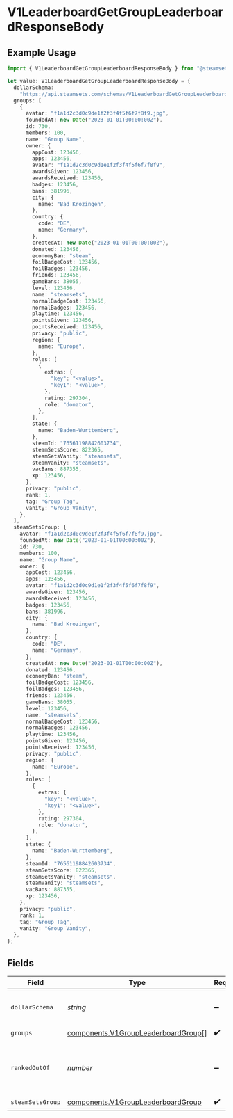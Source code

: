 # V1LeaderboardGetGroupLeaderboardResponseBody

## Example Usage

```typescript
import { V1LeaderboardGetGroupLeaderboardResponseBody } from "@steamsets/client-ts/models/components";

let value: V1LeaderboardGetGroupLeaderboardResponseBody = {
  dollarSchema:
    "https://api.steamsets.com/schemas/V1LeaderboardGetGroupLeaderboardResponseBody.json",
  groups: [
    {
      avatar: "f1a1d2c3d0c9de1f2f3f4f5f6f7f8f9.jpg",
      foundedAt: new Date("2023-01-01T00:00:00Z"),
      id: 730,
      members: 100,
      name: "Group Name",
      owner: {
        appCost: 123456,
        apps: 123456,
        avatar: "f1a1d2c3d0c9d1e1f2f3f4f5f6f7f8f9",
        awardsGiven: 123456,
        awardsReceived: 123456,
        badges: 123456,
        bans: 381996,
        city: {
          name: "Bad Krozingen",
        },
        country: {
          code: "DE",
          name: "Germany",
        },
        createdAt: new Date("2023-01-01T00:00:00Z"),
        donated: 123456,
        economyBan: "steam",
        foilBadgeCost: 123456,
        foilBadges: 123456,
        friends: 123456,
        gameBans: 38055,
        level: 123456,
        name: "steamsets",
        normalBadgeCost: 123456,
        normalBadges: 123456,
        playtime: 123456,
        pointsGiven: 123456,
        pointsReceived: 123456,
        privacy: "public",
        region: {
          name: "Europe",
        },
        roles: [
          {
            extras: {
              "key": "<value>",
              "key1": "<value>",
            },
            rating: 297304,
            role: "donator",
          },
        ],
        state: {
          name: "Baden-Wurttemberg",
        },
        steamId: "76561198842603734",
        steamSetsScore: 822365,
        steamSetsVanity: "steamsets",
        steamVanity: "steamsets",
        vacBans: 887355,
        xp: 123456,
      },
      privacy: "public",
      rank: 1,
      tag: "Group Tag",
      vanity: "Group Vanity",
    },
  ],
  steamSetsGroup: {
    avatar: "f1a1d2c3d0c9de1f2f3f4f5f6f7f8f9.jpg",
    foundedAt: new Date("2023-01-01T00:00:00Z"),
    id: 730,
    members: 100,
    name: "Group Name",
    owner: {
      appCost: 123456,
      apps: 123456,
      avatar: "f1a1d2c3d0c9d1e1f2f3f4f5f6f7f8f9",
      awardsGiven: 123456,
      awardsReceived: 123456,
      badges: 123456,
      bans: 381996,
      city: {
        name: "Bad Krozingen",
      },
      country: {
        code: "DE",
        name: "Germany",
      },
      createdAt: new Date("2023-01-01T00:00:00Z"),
      donated: 123456,
      economyBan: "steam",
      foilBadgeCost: 123456,
      foilBadges: 123456,
      friends: 123456,
      gameBans: 38055,
      level: 123456,
      name: "steamsets",
      normalBadgeCost: 123456,
      normalBadges: 123456,
      playtime: 123456,
      pointsGiven: 123456,
      pointsReceived: 123456,
      privacy: "public",
      region: {
        name: "Europe",
      },
      roles: [
        {
          extras: {
            "key": "<value>",
            "key1": "<value>",
          },
          rating: 297304,
          role: "donator",
        },
      ],
      state: {
        name: "Baden-Wurttemberg",
      },
      steamId: "76561198842603734",
      steamSetsScore: 822365,
      steamSetsVanity: "steamsets",
      steamVanity: "steamsets",
      vacBans: 887355,
      xp: 123456,
    },
    privacy: "public",
    rank: 1,
    tag: "Group Tag",
    vanity: "Group Vanity",
  },
};
```

## Fields

| Field                                                                                      | Type                                                                                       | Required                                                                                   | Description                                                                                | Example                                                                                    |
| ------------------------------------------------------------------------------------------ | ------------------------------------------------------------------------------------------ | ------------------------------------------------------------------------------------------ | ------------------------------------------------------------------------------------------ | ------------------------------------------------------------------------------------------ |
| `dollarSchema`                                                                             | *string*                                                                                   | :heavy_minus_sign:                                                                         | A URL to the JSON Schema for this object.                                                  | https://api.steamsets.com/schemas/V1LeaderboardGetGroupLeaderboardResponseBody.json        |
| `groups`                                                                                   | [components.V1GroupLeaderboardGroup](../../models/components/v1groupleaderboardgroup.md)[] | :heavy_check_mark:                                                                         | N/A                                                                                        |                                                                                            |
| `rankedOutOf`                                                                              | *number*                                                                                   | :heavy_minus_sign:                                                                         | The number of accounts that are ranked in the leaderboard                                  |                                                                                            |
| `steamSetsGroup`                                                                           | [components.V1GroupLeaderboardGroup](../../models/components/v1groupleaderboardgroup.md)   | :heavy_check_mark:                                                                         | N/A                                                                                        |                                                                                            |